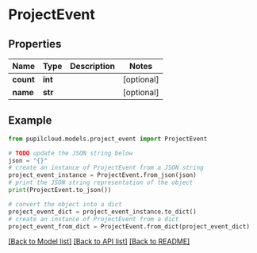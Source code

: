 # ProjectEvent


## Properties

Name | Type | Description | Notes
------------ | ------------- | ------------- | -------------
**count** | **int** |  | [optional] 
**name** | **str** |  | [optional] 

## Example

```python
from pupilcloud.models.project_event import ProjectEvent

# TODO update the JSON string below
json = "{}"
# create an instance of ProjectEvent from a JSON string
project_event_instance = ProjectEvent.from_json(json)
# print the JSON string representation of the object
print(ProjectEvent.to_json())

# convert the object into a dict
project_event_dict = project_event_instance.to_dict()
# create an instance of ProjectEvent from a dict
project_event_from_dict = ProjectEvent.from_dict(project_event_dict)
```
[[Back to Model list]](../README.md#documentation-for-models) [[Back to API list]](../README.md#documentation-for-api-endpoints) [[Back to README]](../README.md)


